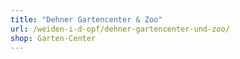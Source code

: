 ```yaml
---
title: "Dehner Gartencenter & Zoo"
url: /weiden-i-d-opf/dehner-gartencenter-und-zoo/
shop: Garten-Center
---
```

